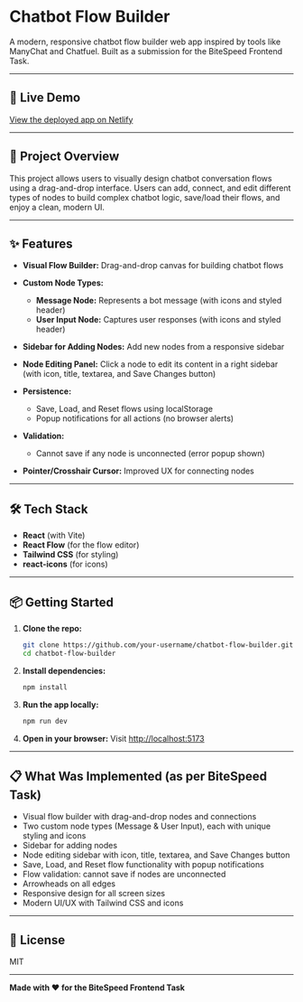 # Chatbot Flow Builder

A modern, responsive chatbot flow builder web app inspired by tools like ManyChat and Chatfuel. Built as a submission for the BiteSpeed Frontend Task.

---

## 🚀 Live Demo
[View the deployed app on Netlify](https://your-app-name.netlify.app)

---

## 📝 Project Overview
This project allows users to visually design chatbot conversation flows using a drag-and-drop interface. Users can add, connect, and edit different types of nodes to build complex chatbot logic, save/load their flows, and enjoy a clean, modern UI.

---

## ✨ Features
- **Visual Flow Builder:** Drag-and-drop canvas for building chatbot flows
- **Custom Node Types:**
  - **Message Node:** Represents a bot message (with icons and styled header)
  - **User Input Node:** Captures user responses (with icons and styled header)
- **Sidebar for Adding Nodes:** Add new nodes from a responsive sidebar
- **Node Editing Panel:** Click a node to edit its content in a right sidebar (with icon, title, textarea, and Save Changes button)
- **Persistence:**
  - Save, Load, and Reset flows using localStorage
  - Popup notifications for all actions (no browser alerts)
- **Validation:**
  - Cannot save if any node is unconnected (error popup shown)

- **Pointer/Crosshair Cursor:** Improved UX for connecting nodes

---

## 🛠️ Tech Stack
- **React** (with Vite)
- **React Flow** (for the flow editor)
- **Tailwind CSS** (for styling)
- **react-icons** (for icons)

---

## 📦 Getting Started

1. **Clone the repo:**
   ```bash
   git clone https://github.com/your-username/chatbot-flow-builder.git
   cd chatbot-flow-builder
   ```
2. **Install dependencies:**
   ```bash
   npm install
   ```
3. **Run the app locally:**
   ```bash
   npm run dev
   ```
4. **Open in your browser:**
   Visit [http://localhost:5173](http://localhost:5173)

---

## 📋 What Was Implemented (as per BiteSpeed Task)
- Visual flow builder with drag-and-drop nodes and connections
- Two custom node types (Message & User Input), each with unique styling and icons
- Sidebar for adding nodes
- Node editing sidebar with icon, title, textarea, and Save Changes button
- Save, Load, and Reset flow functionality with popup notifications
- Flow validation: cannot save if nodes are unconnected
- Arrowheads on all edges
- Responsive design for all screen sizes
- Modern UI/UX with Tailwind CSS and icons

---

## 📄 License
MIT

---

**Made with ❤️ for the BiteSpeed Frontend Task**
